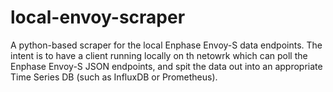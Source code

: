 # local-envoy-scraper

A python-based scraper for the local Enphase Envoy-S data endpoints. The intent is to have a client running locally on th netowrk which can poll the Enphase Envoy-S JSON endpoints, and spit the data out into an appropriate Time Series DB (such as InfluxDB or Prometheus).
